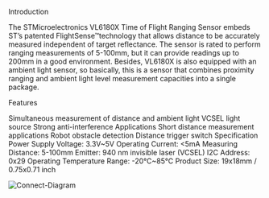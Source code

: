 Introduction

The STMicroelectronics VL6180X Time of Flight Ranging Sensor embeds ST’s patented FlightSense™technology that allows distance to be accurately measured independent of target reflectance. The sensor is rated to perform ranging measurements of 5-100mm, but it can provide readings up to 200mm in a good environment. Besides, VL6180X is also equipped with an ambient light sensor, so basically, this is a sensor that combines proximity ranging and ambient light level measurement capacities into a single package.

Features

Simultaneous measurement of distance and ambient light
VCSEL light source
Strong anti-interference
Applications
Short distance measurement applications
Robot obstacle detection
Distance trigger switch
Specification
Power Supply Voltage: 3.3V~5V
Operating Current: <5mA
Measuring Distance: 5-100mm
Emitter: 940 nm invisible laser (VCSEL)
I2C Address: 0x29
Operating Temperature Range: -20℃~85℃
Product Size: 19x18mm / 0.75x0.71 inch

![Connect-Diagram](https://user-images.githubusercontent.com/34151610/144728117-e5837dc5-6982-41b4-8a8f-246d236e0b4c.png)

